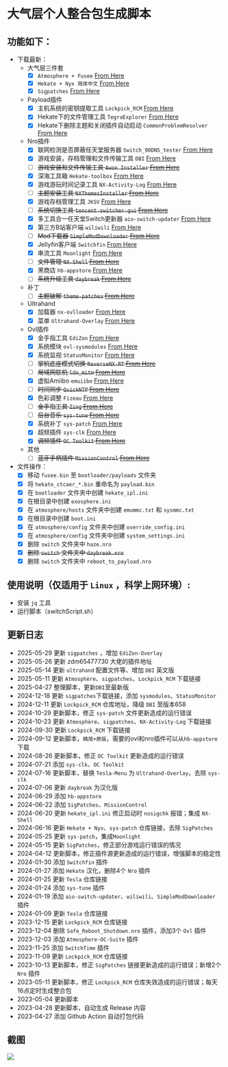 # 大气层个人整合包生成脚本

## 功能如下：

- 下载最新：
  - 大气层三件套
    - [x] `Atmosphere + Fusee` [From Here](https://github.com/Atmosphere-NX/Atmosphere/releases/latest)
    - [x] `Hekate + Nyx 简体中文` [From Here](https://github.com/easyworld/hekate/releases/latest)
    - [x] `Sigpatches` [From Here](https://gbatemp.net/threads/sigpatches-for-atmosphere-hekate-fss0-fusee-package3.571543)
  - Payload插件
    - [x] 主机系统的密钥提取工具 `Lockpick_RCM` [From Here](https://github.com/zdm65477730/Lockpick_RCMDecScots/releases/latest)
    - [x] Hekate下的文件管理工具 `TegraExplorer` [From Here](https://github.com/zdm65477730/TegraExplorer/releases/latest)
    - [x] Hekate下删除主题和关闭插件自动启动 `CommonProblemResolver` [From Here](https://github.com/zdm65477730/CommonProblemResolver/releases/latest)
  - Nro插件
    - [x] 联网检测是否屏蔽任天堂服务器 `Switch_90DNS_tester` [From Here](https://github.com/meganukebmp/Switch_90DNS_tester/releases/latest)
    - [x] 游戏安装，存档管理和文件传输工具 `DBI` [From Here](https://github.com/rashevskyv/dbi/releases/latest)
    - [ ] ~~游戏安装和文件传输工具 `Awoo Installer` [From Here](https://github.com/dragonflylee/Awoo-Installer/releases/latest)~~
    - [x] 深海工具箱 `Hekate-toolbox` [From Here](https://github.com/WerWolv/Hekate-Toolbox/releases/latest)
    - [x] 游戏游玩时间记录工具 `NX-Activity-Log` [From Here](https://github.com/zdm65477730/NX-Activity-Log/releases/latest)
    - [ ] ~~主题安装工具 `NXThemesInstaller` [From Here](https://github.com/exelix11/SwitchThemeInjector/releases/latest)~~
    - [x] 游戏存档管理工具 `JKSV` [From Here](https://github.com/J-D-K/JKSV/releases/latest)
    - [ ] ~~系统切换工具 `tencent-switcher-gui` [From Here](https://github.com/CaiMiao/Tencent-switcher-GUI/releases/latest)~~
    - [x] 多工具合一任天堂Switch更新器 `aio-switch-updater` [From Here](https://github.com/HamletDuFromage/aio-switch-updater/releases/latest)
    - [x] 第三方B站客户端 `wiliwili` [From Here](https://github.com/xfangfang/wiliwili/releases/latest)
    - [ ] ~~Mod下载器 `SimpleModDownloader` [From Here](https://github.com/PoloNX/SimpleModDownloader/releases/latest)~~
    - [x] Jellyfin客户端 `Switchfin` [From Here](https://github.com/dragonflylee/switchfin/releases/latest)
    - [x] 串流工具 `Moonlight` [From Here](https://github.com/XITRIX/Moonlight-Switch/releases/latest)
    - [ ] ~~文件管理 `NX-Shell` [From Here](https://github.com/zdm65477730/NX-Shell/releases/latest)~~
    - [x] 黑商店 `hb-appstore`  [From Here](https://github.com/fortheusers/hb-appstore/releases/latest)
    - [ ] ~~系统升级工具 `daybreak`  [From Here](https://www.tekqart.com/thread-258184-1-1.html)~~

  - 补丁
    - [ ] ~~主题破解 `theme-patches` [From Here](https://github.com/exelix11/theme-patches)~~
  - Ultrahand
    - [x] 加载器 `nx-ovlloader` [From Here](https://github.com/zdm65477730/nx-ovlloader/releases/latest)
    - [x] 菜单 `Ultrahand-Overlay` [From Here](https://github.com/zdm65477730/Ultrahand-Overlay/releases/latest)
  - Ovl插件
    - [x] 金手指工具 `EdiZon` [From Here](https://github.com/zdm65477730/EdiZon-Overlay/releases/latest)
    - [x] 系统模块 `ovl-sysmodules` [From Here](https://github.com/zdm65477730/ovl-sysmodules/releases/latest)
    - [x] 系统监视 `StatusMonitor` [From Here](https://github.com/zdm65477730/Status-Monitor-Overlay/releases/latest)
    - [ ] ~~掌机底座模式切换 `ReverseNX-RT` [From Here](https://github.com/zdm65477730/ReverseNX-RT/releases/latest)~~
    - [ ] ~~局域网联机 `ldn_mitm` [From Here](https://github.com/zdm65477730/ldn_mitm/releases/latest)~~
    - [x] 虚拟Amiibo `emuiibo` [From Here](https://github.com/zdm65477730/emuiibo/releases/latest)
    - [ ] ~~时间同步 `QuickNTP` [From Here](https://github.com/zdm65477730/QuickNTP/releases/latest)~~
    - [x] 色彩调整 `Fizeau` [From Here](https://github.com/zdm65477730/Fizeau/releases/latest)
    - [ ] ~~金手指工具 `Zing` [From Here](https://www.tekqart.com/thread-222735-1-1.html)~~
    - [ ] ~~后台音乐 `sys-tune` [From Here](https://github.com/HookedBehemoth/sys-tune/releases/latest)~~
    - [x] 系统补丁 `sys-patch` [From Here](https://github.com/zdm65477730/sys-patch/releases/latest)
    - [x] 超频插件 `sys-clk` [From Here](https://github.com/zdm65477730/sys-clk/releases/latest)
    - [x] ~~调频插件 `OC Toolkit` [From Here](https://github.com/halop/OC_Toolkit_SC_EOS/releases/latest)~~

  - 其他
    - [ ] ~~蓝牙手柄插件 `MissionControl` [From Here](https://github.com/ndeadly/MissionControl/releases/latest)~~

- 文件操作：
    - [x] 移动 `fusee.bin` 至 `bootloader/payloads` 文件夹
    - [x] 将 `hekate_ctcaer_*.bin` 重命名为 `payload.bin`
    - [x] 在 `bootloader` 文件夹中创建 `hekate_ipl.ini`
    - [x] 在根目录中创建 `exosphere.ini`
    - [x] 在 `atmosphere/hosts` 文件夹中创建 `emummc.txt` 和 `sysmmc.txt`
    - [x] 在根目录中创建 `boot.ini`
    - [x] 在 `atmosphere/config` 文件夹中创建 `override_config.ini`
    - [x] 在 `atmosphere/config` 文件夹中创建 `system_settings.ini`
    - [x] 删除 `switch` 文件夹中 `haze.nro`
    - [x] ~~删除 `switch` 文件夹中 `daybreak.nro`~~
    - [x] 删除 `switch` 文件夹中 `reboot_to_payload.nro`

## 使用说明（仅适用于 `Linux` ，科学上网环境）:
  - 安装 `jq` 工具
  - 运行脚本（switchScript.sh）

## 更新日志
- 2025-05-29 更新 `sigpatches` ，增加 `EdiZon-Overlay`
- 2025-05-26 更新 zdm65477730 大佬的插件地址
- 2025-05-14 更新 `ultrahand` 配置文件等、增加 `DBI` 英文版
- 2025-05-11 更新 `Atmosphère`、`sigpatches`、`Lockpick_RCM` 下载链接
- 2025-04-27 整理脚本，更新`DBI`至最新版
- 2024-12-18 更新 `sigpatches`下载链接，添加 `sysmodules`、`StatusMonitor`
- 2024-12-11 更新 `Lockpick_RCM` 仓库地址，降级 `DBI` 至版本658
- 2024-10-29 更新脚本，修正 `sys-patch` 文件更新造成的运行错误
- 2024-10-23 更新 `Atmosphère`、`sigpatches`、`NX-Activity-Log` 下载链接
- 2024-09-30 更新 `Lockpick_RCM` 下载链接
- 2024-09-12 更新脚本，`精简+原版`，需要的ovl和nro插件可以从`hb-appstore`下载
- 2024-08-26 更新脚本，修正 `OC Toolkit` 更新造成的运行错误
- 2024-07-21 添加 `sys-clk`、`OC Toolkit`
- 2024-07-16 更新脚本，替换 `Tesla-Menu` 为 `Ultrahand-Overlay`，去除 `sys-clk`
- 2024-07-06 更新 `daybreak` 为汉化版
- 2024-06-29 添加 `hb-appstore`
- 2024-06-22 添加 `SigPatches`、`MissionControl`
- 2024-06-20 更新 `hekate_ipl.ini` 修正启动时 `nosigchk` 报错；集成 `NX-Shell`
- 2024-06-16 更新 `Hekate + Nyx`、`sys-patch` 仓库链接，去除 `SigPatches`
- 2024-05-25 更新 `sys-patch`，集成`Moonlight`
- 2024-05-15 更新 `SigPatches`，修正部分游戏运行错误的情况
- 2024-04-12 更新脚本，修正插件源更新造成的运行错误，增强脚本的稳定性
- 2024-01-30 添加 `Switchfin` 插件
- 2024-01-27 添加 `Hekate` 汉化，删除4个 `Nro` 插件
- 2024-01-25 更新 `Tesla` 仓库链接
- 2024-01-24 添加 `sys-tune` 插件
- 2024-01-19 添加 `aio-switch-updater`、`wiliwili`、`SimpleModDownloader` 插件
- 2024-01-09 更新 `Tesla` 仓库链接
- 2023-12-15 更新 `Lockpick_RCM` 仓库链接
- 2023-12-04 删除 `Safe_Reboot_Shutdown.nro` 插件，添加3个 `Ovl` 插件
- 2023-12-03 添加 `Atmosphere-OC-Suite` 插件
- 2023-11-25 添加 `SwitchTime` 插件
- 2023-11-09 更新 `Lockpick_RCM` 仓库链接
- 2023-10-13 更新脚本，修正 `SigPatches` 链接更新造成的运行错误；新增2个 `Nro` 插件
- 2023-05-11 更新脚本，修正 `Lockpick_RCM` 仓库失效造成的运行错误；每天16点定时生成整合包
- 2023-05-04 更新脚本
- 2023-04-28 更新脚本，自动生成 Release 内容
- 2023-04-27 添加 Github Action 自动打包代码

## 截图
![](https://raw.githubusercontent.com/huangqian8/SwitchPlugins/main/screenshot/screenshot.png)